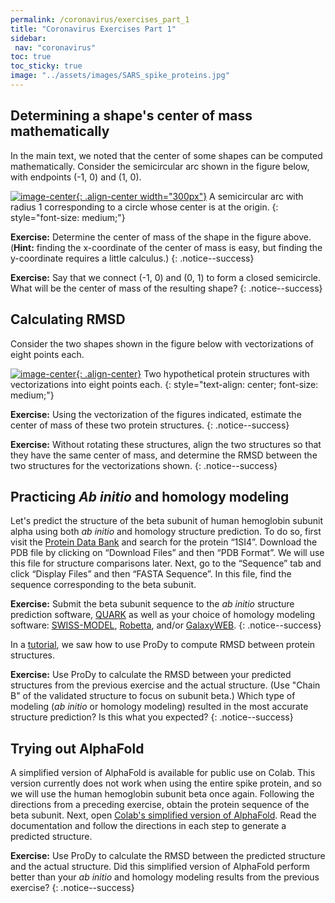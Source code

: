 ```yaml
---
permalink: /coronavirus/exercises_part_1
title: "Coronavirus Exercises Part 1"
sidebar:
 nav: "coronavirus"
toc: true
toc_sticky: true
image: "../assets/images/SARS_spike_proteins.jpg"
---
```


## Determining a shape's center of mass mathematically

In the main text, we noted that the center of some shapes can be computed mathematically. Consider the semicircular arc shown in the figure below, with endpoints (-1, 0) and (1, 0).

[![image-center](../assets/images/600px/semicircular_arc.png){: .align-center width="300px"}](../assets/images/semicircular_arc.png)
A semicircular arc with radius 1 corresponding to a circle whose center is at the origin.
{: style="font-size: medium;"}

**Exercise:** Determine the center of mass of the shape in the figure above. (**Hint:** finding the x-coordinate of the center of mass is easy, but finding the y-coordinate requires a little calculus.)
{: .notice--success}

**Exercise:** Say that we connect (-1, 0) and (0, 1) to form a closed semicircle. What will be the center of mass of the resulting shape?
{: .notice--success}

## Calculating RMSD

Consider the two shapes shown in the figure below with vectorizations of eight points each.

[![image-center](../assets/images/600px/rmsd_exercise.png){: .align-center}](../assets/images/rmsd_exercise.png)
Two hypothetical protein structures with vectorizations into eight points each.
{: style="text-align: center; font-size: medium;"}

**Exercise:** Using the vectorization of the figures indicated, estimate the center of mass of these two protein structures.
{: .notice--success}

**Exercise:** Without rotating these structures, align the two structures so that they have the same center of mass, and determine the RMSD between the two structures for the vectorizations shown.
{: .notice--success}

## Practicing *Ab initio* and homology modeling

Let's predict the structure of the beta subunit of human hemoglobin subunit alpha using both *ab initio* and homology structure prediction. To do so, first visit the <a href="https://www.rcsb.org/" target="_blank">Protein Data Bank</a> and search for the protein “1SI4”. Download the PDB file by clicking on “Download Files” and then “PDB Format”. We will use this file for structure comparisons later. Next, go to the “Sequence” tab and click “Display Files” and then “FASTA Sequence”. In this file, find the sequence corresponding to the beta subunit.

**Exercise:** Submit the beta subunit sequence to the *ab initio* structure prediction software, <a href="https://zhanggroup.org/QUARK/" target="_blank">QUARK</a> as well as your choice of homology modeling software: <a href="https://swissmodel.expasy.org/" target="_blank">SWISS-MODEL</a>, <a href="https://robetta.bakerlab.org/" target="_blank">Robetta</a>, and/or <a href="https://galaxy.seoklab.org/cgi-bin/submit.cgi?type=TBM" target="_blank">GalaxyWEB</a>.
{: .notice--success}

In a [tutorial](tutorial_rmsd), we saw how to use ProDy to compute RMSD between protein structures.

**Exercise:** Use ProDy to calculate the RMSD between your predicted structures from the previous exercise and the actual structure. (Use "Chain B" of the validated structure to focus on subunit beta.) Which type of modeling (*ab initio* or homology modeling) resulted in the most accurate structure prediction? Is this what you expected?
{: .notice--success}

## Trying out AlphaFold

A simplified version of AlphaFold is available for public use on Colab. This version currently does not work when using the entire spike protein, and so we will use the human hemoglobin subunit beta once again. Following the directions from a preceding exercise, obtain the protein sequence of the beta subunit. Next, open <a href="https://colab.research.google.com/github/deepmind/alphafold/blob/main/notebooks/AlphaFold.ipynb#scrollTo=woIxeCPygt7K" target="_blank">Colab's simplified version of AlphaFold</a>. Read the documentation and follow the directions in each step to generate a predicted structure.

**Exercise:** Use ProDy to calculate the RMSD between the predicted structure and the actual structure. Did this simplified version of AlphaFold perform better than your *ab initio* and homology modeling results from the previous exercise?
{: .notice--success}
